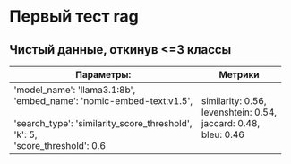 # Первый тест rag

## Чистый данные, откинув <=3 классы

|  **Параметры**: | **Метрики** |
| --------------- |-------------|
|   'model_name': 'llama3.1:8b', </br> 'embed_name': 'nomic-embed-text:v1.5',</br> </br>'search_type': 'similarity_score_threshold',</br> 'k': 5,</br> 'score_threshold': 0.6 | similarity: 0.56, </br> levenshtein: 0.54, </br> jaccard: 0.48, </br> bleu: 0.46
